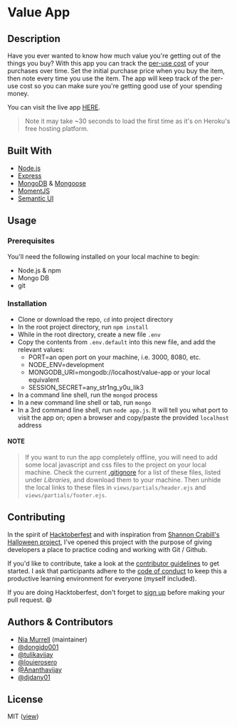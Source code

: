 # Value App

## Description

Have you ever wanted to know how much value you're getting out of the things you buy? With this app you can track the [per-use cost](http://www.thefrugalgirl.com/2016/08/why-you-should-think-about-cost-per-use/) of your purchases over time. Set the initial purchase price when you buy the item, then note every time you use the item. The app will keep track of the per-use cost so you can make sure you're getting good use of your spending money.

You can visit the live app [HERE](https://valuemax.herokuapp.com).

>Note it may take ~30 seconds to load the first time as it's on Heroku's free hosting platform.


## Built With

* [Node.js](https://nodejs.org/en/)
* [Express](https://expressjs.com/)
* [MongoDB](https://www.mongodb.com/) & [Mongoose](https://mongoosejs.com/)
* [MomentJS](https://momentjs.com/)
* [Semantic UI](https://semantic-ui.com/)

## Usage

### Prerequisites
You'll need the following installed on your local machine to begin:

* Node.js & npm
* Mongo DB
* git

### Installation

* Clone or download the repo, `cd` into project directory
* In the root project directory, run `npm install`
* While in the root directory, create a new file `.env`
* Copy the contents from `.env.default` into this new file, and add the relevant values:
    * PORT=an open port on your machine, i.e. 3000, 8080, etc.
    * NODE_ENV=development
    * MONGODB_URI=mongodb://localhost/value-app or your local equivalent
    * SESSION_SECRET=any_str1ng_y0u_lik3
* In a command line shell, run the `mongod` process
* In a new command line shell or tab, run `mongo`
* In a 3rd command line shell, run `node app.js`. It will tell you what port to visit the app on; open a browser and copy/paste the provided `localhost` address

#### NOTE

> If you want to run the app completely offline, you will need to add some local javascript and css files to the project on your local machine. Check the current [.gitignore](https://github.com/niamurrell/value-app/blob/master/.gitignore) for a list of these files, listed under *Libraries*, and download them to your machine. Then unhide the local links to these files in `views/partials/header.ejs` and `views/partials/footer.ejs`.


## Contributing

In the spirit of [Hacktoberfest](hacktoberfest) and with inspiration from [Shannon Crabill's Halloween project](https://github.com/scrabill/how-many-days-until-halloween), I've opened this project with the purpose of giving developers a place to practice coding and working with Git / Github.

If you'd like to contribute, take a look at the [contributor guidelines](https://github.com/niamurrell/value-app/blob/master/.github/CONTRIBUTING.md) to get started. I ask that participants adhere to the [code of conduct](https://github.com/niamurrell/value-app/blob/master/CODE_OF_CONDUCT.md) to keep this a productive learning environment for everyone (myself included).

If you are doing Hacktoberfest, don't forget to [sign up](https://hacktoberfest.digitalocean.com/) before making your pull request. 😄


## Authors & Contributors

* [Nia Murrell](https://github.com/niamurrell) (maintainer)
* [@dongido001](https://github.com/dongido001)
* [@tulikavijay](https://github.com/tulikavijay)
* [@louierosero](https://github.com/louierosero)
* [@Ananthavijay](https://github.com/Ananthavijay)
* [@djdany01](https://github.com/djdany01)


## License

MIT ([view](https://github.com/niamurrell/value-app/blob/master/LICENSE.md))
